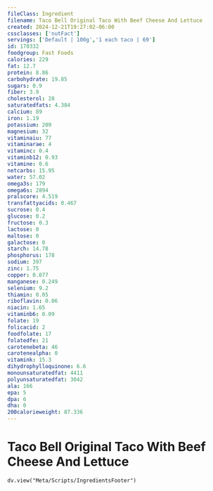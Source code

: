 ```yaml
---
fileClass: Ingredient
filename: Taco Bell Original Taco With Beef Cheese And Lettuce
created: 2024-12-21T19:27:02-06:00
cssclasses: ['nutFact']
servings: ['Default | 100g','1 each taco | 69']
id: 170332
foodgroup: Fast Foods
calories: 229
fat: 12.7
protein: 8.86
carbohydrate: 19.85
sugars: 0.9
fiber: 3.9
cholesterol: 28
saturatedfats: 4.384
calcium: 89
iron: 1.19
potassium: 209
magnesium: 32
vitaminaiu: 77
vitaminarae: 4
vitaminc: 0.4
vitaminb12: 0.93
vitamine: 0.6
netcarbs: 15.95
water: 57.02
omega3s: 179
omega6s: 2894
pralscore: 4.519
transfattyacids: 0.467
sucrose: 0.4
glucose: 0.2
fructose: 0.3
lactose: 0
maltose: 0
galactose: 0
starch: 14.78
phosphorus: 178
sodium: 397
zinc: 1.75
copper: 0.077
manganese: 0.249
selenium: 9.2
thiamin: 0.05
riboflavin: 0.06
niacin: 1.65
vitaminb6: 0.09
folate: 19
folicacid: 2
foodfolate: 17
folatedfe: 21
carotenebeta: 46
carotenealpha: 0
vitamink: 15.3
dihydrophylloquinone: 6.6
monounsaturatedfat: 4411
polyunsaturatedfat: 3042
ala: 166
epa: 5
dpa: 6
dha: 0
200calorieweight: 87.336
---
```


# Taco Bell Original Taco With Beef Cheese And Lettuce

```dataviewjs
dv.view("Meta/Scripts/IngredientsFooter")
```